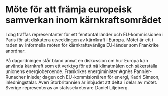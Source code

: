 # Möte för att främja europeisk samverkan inom kärnkraftsområdet

I dag träffas representanter för ett femtontal länder och EU-kommissionen i Paris för att diskutera utvecklingen av kärnkraft i Europa. Mötet är ett i raden av informella möten för kärnkraftsvänliga EU-länder som Frankrike anordnar.

På dagordningen står bland annat en diskussion om hur Europa kan använda kärnkraft som ett verktyg för att nå klimatmålen och säkerställa unionens energioberoende. Frankrikes energiminister Agnès Pannier-Runacher inleder dagen och EU-kommisionären för energi, Kadri Simson, inledningstalar. Även Storbritannien är inbjudet att delta i delar av mötet. Sverige representeras av statssekreterare Daniel Liljeberg.
